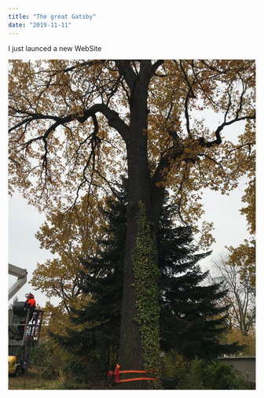 ```yaml
---
title: "The great Gatsby"
date: "2019-11-11"
---
```


I just launced a new WebSite

![baum](./baum.jpg)